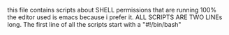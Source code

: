 this file contains scripts about SHELL permissions that are running 100%
the  editor used is emacs because i prefer it.
ALL SCRIPTS ARE TWO LINEs long.
The first line of all the scripts start with a "#!/bin/bash"
